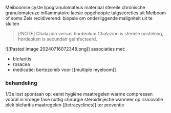 Meiboomse cyste
lipogranulomateus materiaal
stereile chronische granulomateuze inflammatoire laesie
opgehoopte talgsecreties uit Meiboom of soms Zeis
recidiverend: biopsie om onderliggende maligniteit uit te sluiten

> [!NOTE] Chalazion versus hordeolum
> Chalazion is steriele onsteking, hordeolum is secundair geïnfecteerd.

![[Pasted image 20240716072348.png]]
associaties met:
- blefaritis
- rosacea
- medicatie: bertezomib voor [[multiple myeloom]] 

### behandeling
1/3e lost spontaan op: eerst hygiëne maatregelen
warme compressen vooral in vroege fase nuttig
chirurgie
steroïdinjectie wanneer op risicovolle plek
blefaritis maatregelen
[[tetracyclines]] ter preventie

